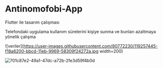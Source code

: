 # Antinomofobi-App
Flutter ile tasarım çalışması 

Telefondaki uygulama kullanım sürelerini kişiye sunma ve bunları azaltmaya yönelik çalışma

![veriler](https://user-images.githubusercontent.com/80772230/119257445-f18a6200-bbcd-11eb-9969-58309f24272a.jpg width=200)

![701c87e2-49a1-47dc-a72b-2fe3d59f4b0d](https://user-images.githubusercontent.com/80772230/119257479-0bc44000-bbce-11eb-82b0-1776af949087.jpg)

